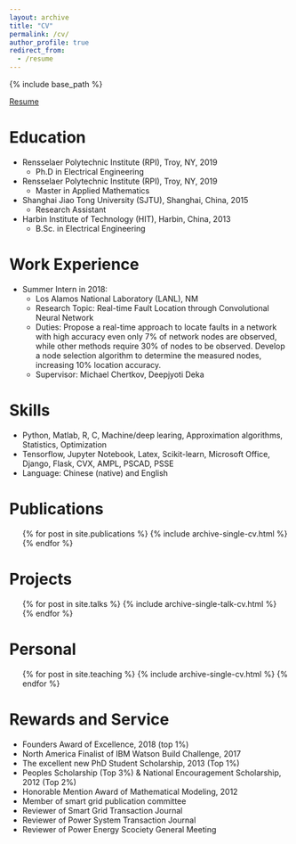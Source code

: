 ```yaml
---
layout: archive
title: "CV"
permalink: /cv/
author_profile: true
redirect_from:
  - /resume
---
```


{% include base_path %}

[Resume](http://Wendy0601.github.io/files/Resume.pdf)

Education
======
* Rensselaer Polytechnic Institute (RPI), Troy, NY, 2019
  * Ph.D in Electrical Engineering
* Rensselaer Polytechnic Institute (RPI), Troy, NY, 2019
  * Master in Applied Mathematics
* Shanghai Jiao Tong University (SJTU), Shanghai, China, 2015
  * Research Assistant  
* Harbin Institute of Technology (HIT), Harbin, China, 2013
  * B.Sc. in Electrical Engineering 
  
Work Experience
======
* Summer Intern in 2018: 
  * Los Alamos National Laboratory (LANL), NM
  * Research Topic: Real-time Fault Location through Convolutional Neural Network
  * Duties: 
  Propose a real-time approach to locate faults in a network with high accuracy even only 7% of network
nodes are observed, while other methods require 30% of nodes to be observed. Develop a node selection algorithm to determine the measured nodes, increasing 10% location accuracy.
  * Supervisor: Michael Chertkov, Deepjyoti Deka 
	
  
Skills
======
* Python, Matlab, R, C, Machine/deep learing, Approximation algorithms, Statistics, Optimization 
* Tensorflow, Jupyter Notebook, Latex, Scikit-learn, Microsoft Office, Django, Flask, CVX, AMPL, PSCAD, PSSE 
* Language: Chinese (native) and English

Publications
======
  <ul>{% for post in site.publications %}
    {% include archive-single-cv.html %}
  {% endfor %}</ul>
     
Projects
======
  <ul>{% for post in site.talks %}
    {% include archive-single-talk-cv.html %}
  {% endfor %}</ul>
  
Personal 
======
  <ul>{% for post in site.teaching %}
    {% include archive-single-cv.html %}
  {% endfor %}</ul>
  
Rewards and Service 
======
* Founders Award of Excellence, 2018 (top 1%)
* North America Finalist of IBM Watson Build Challenge, 2017
* The excellent new PhD Student Scholarship, 2013 (Top 1%)
* Peoples Scholarship (Top 3%) & National Encouragement Scholarship, 2012 (Top 2%)
* Honorable Mention Award of Mathematical Modeling, 2012
* Member of smart grid publication committee
* Reviewer of Smart Grid Transaction Journal
* Reviewer of Power System Transaction Journal
* Reviewer of Power Energy Scociety General Meeting 
